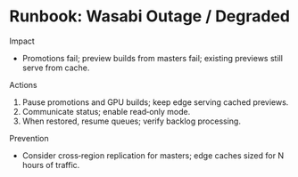 # Runbook: Wasabi Outage / Degraded

Impact
- Promotions fail; preview builds from masters fail; existing previews still serve from cache.

Actions
1) Pause promotions and GPU builds; keep edge serving cached previews.
2) Communicate status; enable read‑only mode.
3) When restored, resume queues; verify backlog processing.

Prevention
- Consider cross‑region replication for masters; edge caches sized for N hours of traffic.
